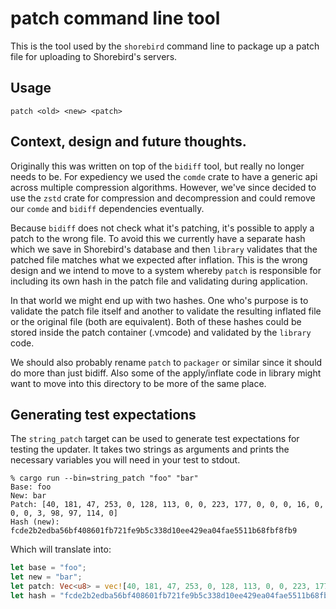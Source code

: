 # patch command line tool

This is the tool used by the `shorebird` command line to package up a patch
file for uploading to Shorebird's servers.

## Usage

    patch <old> <new> <patch>


## Context, design and future thoughts.

Originally this was written on top of the `bidiff` tool, but really no longer
needs to be.  For expediency we used the `comde` crate to have a generic api
across multiple compression algorithms.  However, we've since decided to use the
`zstd` crate for compression and decompression and could remove our `comde` and
`bidiff` dependencies eventually.

Because `bidiff` does not check what it's patching, it's possible to apply a
patch to the wrong file. To avoid this we currently have a separate hash
which we save in Shorebird's database and then `library` validates that the
patched file matches what we expected after inflation.  This is the wrong design
and we intend to move to a system whereby `patch` is responsible for including
its own hash in the patch file and validating during application.

In that world we might end up with two hashes.  One who's purpose is to validate
the patch file itself and another to validate the resulting inflated file or
the original file (both are equivalent).  Both of these hashes could be stored
inside the patch container (.vmcode) and validated by the `library` code.

We should also probably rename `patch` to `packager` or similar since it should
do more than just bidiff.  Also some of the apply/inflate code in library might
want to move into this directory to be more of the same place.

## Generating test expectations

The `string_patch` target can be used to generate test expectations for testing
the updater.  It takes two strings as arguments and prints the necessary
variables you will need in your test to stdout.

```
% cargo run --bin=string_patch "foo" "bar"
Base: foo
New: bar
Patch: [40, 181, 47, 253, 0, 128, 113, 0, 0, 223, 177, 0, 0, 0, 16, 0, 0, 0, 3, 98, 97, 114, 0]
Hash (new): fcde2b2edba56bf408601fb721fe9b5c338d10ee429ea04fae5511b68fbf8fb9
```

Which will translate into:
```rust
let base = "foo";
let new = "bar";
let patch: Vec<u8> = vec![40, 181, 47, 253, 0, 128, 113, 0, 0, 223, 177, 0, 0, 0, 16, 0, 0, 0, 3, 98, 97, 114, 0];
let hash = "fcde2b2edba56bf408601fb721fe9b5c338d10ee429ea04fae5511b68fbf8fb9";
```